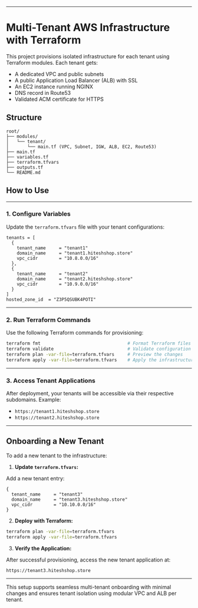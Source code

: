 
---

# Multi-Tenant AWS Infrastructure with Terraform

This project provisions isolated infrastructure for each tenant using Terraform modules. Each tenant gets:

* A dedicated VPC and public subnets
* A public Application Load Balancer (ALB) with SSL
* An EC2 instance running NGINX
* DNS record in Route53
* Validated ACM certificate for HTTPS

## Structure

```
root/
├── modules/
│   └── tenant/
│       └── main.tf (VPC, Subnet, IGW, ALB, EC2, Route53)
├── main.tf
├── variables.tf
├── terraform.tfvars
├── outputs.tf
└── README.md
```

## How to Use

---

### 1. Configure Variables

Update the `terraform.tfvars` file with your tenant configurations:

```hcl
tenants = [
  {
    tenant_name     = "tenant1"
    domain_name     = "tenant1.hiteshshop.store"
    vpc_cidr        = "10.8.0.0/16"
  },
  {
    tenant_name     = "tenant2"
    domain_name     = "tenant2.hiteshshop.store"
    vpc_cidr        = "10.9.0.0/16"
  }
]
hosted_zone_id  = "Z3P5QSUBK4POTI"
````

---

### 2. Run Terraform Commands

Use the following Terraform commands for provisioning:

```bash
terraform fmt                                 # Format Terraform files
terraform validate                            # Validate configuration
terraform plan -var-file=terraform.tfvars     # Preview the changes
terraform apply -var-file=terraform.tfvars    # Apply the infrastructure
```

---

### 3. Access Tenant Applications

After deployment, your tenants will be accessible via their respective subdomains. Example:

* `https://tenant1.hiteshshop.store`
* `https://tenant2.hiteshshop.store`

---

## Onboarding a New Tenant

To add a new tenant to the infrastructure:

1. **Update `terraform.tfvars`:**

Add a new tenant entry:

```hcl
{
  tenant_name     = "tenant3"
  domain_name     = "tenant3.hiteshshop.store"
  vpc_cidr        = "10.10.0.0/16"
}
```

2. **Deploy with Terraform:**

```bash
terraform plan -var-file=terraform.tfvars
terraform apply -var-file=terraform.tfvars
```

3. **Verify the Application:**

After successful provisioning, access the new tenant application at:

```bash
https://tenant3.hiteshshop.store
```

---

This setup supports seamless multi-tenant onboarding with minimal changes and ensures tenant isolation using modular VPC and ALB per tenant.





